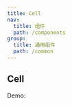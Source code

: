 ```yaml
---
title: Cell
nav:
  title: 组件
  path: /components
group:
  title: 通用组件
  path: /common
---
```


## Cell

Demo:

<code src="./demo/index.tsx" ></code>
